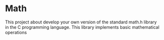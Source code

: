 # Math
This project about develop your own version of the standard math.h library in the C programming language. This library implements basic mathematical operations
